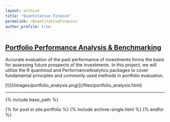 ```yaml
---
layout: archive
title: "Quantitative Finance"
permalink: /QuantitativeFinance/
author_profile: true
---
```


## [Portfolio Performance Analysis & Benchmarking](/files/portfolio_analysis.html)
<p>Accurate evaluation of the past performance of investments forms the basis for assessing future prospects of the investments. In this project, we will utilize the R quantmod and PerformanceAnalytics packages to cover fundamental principles and commonly used methods in portfolio evaluation.</p>
[![](/images/portfolio_analysis.png)](/files/portfolio_analysis.html)

---



{% include base_path %}


{% for post in site.portfolio %}
  {% include archive-single.html %}
{% endfor %}

